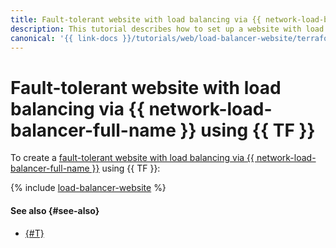 ```yaml
---
title: Fault-tolerant website with load balancing via {{ network-load-balancer-full-name }} using {{ TF }}
description: This tutorial describes how to set up a website with load balancing via {{ network-load-balancer-name }} between two availability zones with failure protection in one zone.
canonical: '{{ link-docs }}/tutorials/web/load-balancer-website/terraform'
---
```


# Fault-tolerant website with load balancing via {{ network-load-balancer-full-name }} using {{ TF }}


To create a [fault-tolerant website with load balancing via {{ network-load-balancer-full-name }}](index.md) using {{ TF }}:

{% include [load-balancer-website](../../../_tutorials/web/load-balancer-website-terraform.md) %}

#### See also {#see-also}

* [{#T}](console.md)